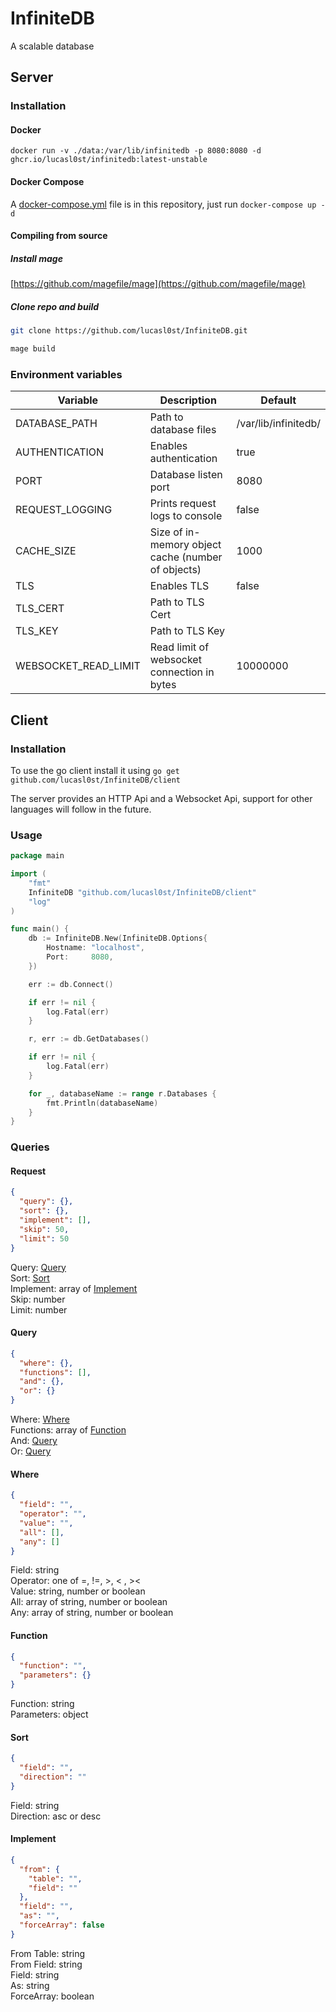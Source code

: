 # InfiniteDB

A scalable database

## Server

### Installation

#### Docker

`docker run -v ./data:/var/lib/infinitedb -p 8080:8080 -d ghcr.io/lucasl0st/infinitedb:latest-unstable`

#### Docker Compose

A [docker-compose.yml](docker-compose.yml) file is in this repository, just run `docker-compose up -d`

#### Compiling from source

##### Install mage
[https://github.com/magefile/mage](https://github.com/magefile/mage)

##### Clone repo and build

```bash
git clone https://github.com/lucasl0st/InfiniteDB.git

mage build
```

### Environment variables

| Variable             | Description                                        | Default              |
|----------------------|----------------------------------------------------|----------------------|
| DATABASE_PATH        | Path to database files                             | /var/lib/infinitedb/ |
| AUTHENTICATION       | Enables authentication                             | true                 |
| PORT                 | Database listen port                               | 8080                 |
| REQUEST_LOGGING      | Prints request logs to console                     | false                |
| CACHE_SIZE           | Size of in-memory object cache (number of objects) | 1000                 |
| TLS                  | Enables TLS                                        | false                |
| TLS_CERT             | Path to TLS Cert                                   |                      |
| TLS_KEY              | Path to TLS Key                                    |                      |
| WEBSOCKET_READ_LIMIT | Read limit of websocket connection in bytes        | 10000000             |

## Client

### Installation

To use the go client install it using 
`go get github.com/lucasl0st/InfiniteDB/client`

The server provides an HTTP Api and a Websocket Api, support for other languages will follow in the future.

### Usage

```go
package main

import (
	"fmt"
	InfiniteDB "github.com/lucasl0st/InfiniteDB/client"
	"log"
)

func main() {
	db := InfiniteDB.New(InfiniteDB.Options{
		Hostname: "localhost",
		Port:     8080,
	})

	err := db.Connect()

	if err != nil {
		log.Fatal(err)
	}

	r, err := db.GetDatabases()

	if err != nil {
		log.Fatal(err)
	}

	for _, databaseName := range r.Databases {
		fmt.Println(databaseName)
	}
}
```

### Queries

#### Request

```json
{
  "query": {},
  "sort": {},
  "implement": [],
  "skip": 50,
  "limit": 50
}
```

Query: [Query](#query)   
Sort: [Sort](#sort)   
Implement: array of [Implement](#implement)   
Skip: number   
Limit: number   


#### Query

```json
{
  "where": {},
  "functions": [],
  "and": {},
  "or": {}
}
```

Where: [Where](#where)   
Functions: array of [Function](#function)   
And: [Query](#query)   
Or: [Query](#query)   

#### Where

```json
{
  "field": "",
  "operator": "",
  "value": "",
  "all": [],
  "any": []
}
```

Field: string   
Operator: one of =, !=, >, < , ><   
Value: string, number or boolean   
All: array of string, number or boolean   
Any: array of string, number or boolean   

#### Function

```json
{
  "function": "",
  "parameters": {}
}
```

Function: string   
Parameters: object

#### Sort

```json
{
  "field": "",
  "direction": ""
}
```

Field: string   
Direction: asc or desc   

#### Implement

```json
{
  "from": {
    "table": "",
    "field": ""
  },
  "field": "",
  "as": "",
  "forceArray": false
}
```

From Table: string   
From Field: string   
Field: string   
As: string   
ForceArray: boolean   